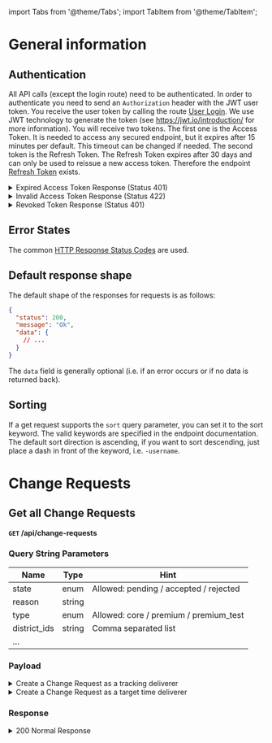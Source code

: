 import Tabs from '@theme/Tabs';
import TabItem from '@theme/TabItem';

# General information

## Authentication

All API calls (except the login route) need to be authenticated. In order to authenticate you need to send an `Authorization` header with the JWT user token. You receive the user token by calling the route [User Login](https://dev.zusie.cloud/api/docs#user-management-user-login). We use JWT technology to generate the token (see https://jwt.io/introduction/ for more information). You will receive two tokens. The first one is the Access Token. It is needed to access any secured endpoint, but it expires after 15 minutes per default. This timeout can be changed if needed. The second token is the Refresh Token. The Refresh Token expires after 30 days and can only be used to reissue a new access token. Therefore the endpoint [Refresh Token](https://dev.zusie.cloud/api/docs#user-management-token-refresh) exists.

<details>
<summary>
Expired Access Token Response (Status 401)
</summary>
  ```json
  {
    "status": 401,
    "message": "The token has expired"
  }
  ```
</details>
<details>
<summary>
Invalid Access Token Response (Status 422)
</summary>

```json
{
  "status": 422,
  "message": "Not enough parts"
}
```

</details>
<details>
<summary>
Revoked Token Response (Status 401)
</summary>

You may get this response, if the user logged out or was deleted from the web portal.

```json
{
  "status": 401,
  "message": "Token has been revoked"
}
```

</details>

## Error States

The common [HTTP Response Status Codes](https://github.com/for-GET/know-your-http-well/blob/master/status-codes.md) are used.

## Default response shape

The default shape of the responses for requests is as follows:

```json
{
  "status": 200,
  "message": "Ok",
  "data": {
    // ...
  }
}
```

The `data` field is generally optional (i.e. if an error occurs or if no data is returned back).

## Sorting

If a get request supports the `sort` query parameter, you can set it to the sort keyword. The valid keywords are specified in the endpoint documentation. The default sort direction is ascending, if you want to sort descending, just place a dash in front of the keyword, i.e. `-username`.

# Change Requests

## Get all Change Requests

**`GET` /api/change-requests**

### Query String Parameters

| Name         | Type   | Hint                                   |
| ------------ | ------ | -------------------------------------- |
| state        | enum   | Allowed: pending / accepted / rejected |
| reason       | string |                                        |
| type         | enum   | Allowed: core / premium / premium_test |
| district_ids | string | Comma separated list                   |
| …            |        |                                        |

### Payload

<details>
  <summary>Create a Change Request as a tracking deliverer</summary>

```json
{
  "district_id": "4711",
  "tour_date": "2025-04-02",
  "message": "I worked from 8 to 12, forgot to click stop"
}
```

</details>

<details>
<summary> Create a Change Request as a target time deliverer</summary>

```json
{
  "district_id": "4711",
  "tour_date": "2025-04-02",
  "reason": "Bad weather",
  "requested_time_difference": 30
}
```

</details>

### Response

<details>
<summary> 200 Normal Response</summary>

```json
{
  "status": 0,
  "message": "string",
  "data": [
    {
      "id": 1,
      "requested_district_id": "D4711",
      "requested_time_difference": -10,
      "created_by": {
        "username": "U1234",
        "firstname": "Max",
        "lastname": "Mustermann",
        "roles": ["deliverer"]
      },
      "requested_by": {
        "username": "U1234",
        "firstname": "Max",
        "lastname": "Mustermann",
        "tracking_type": "premium",
        "roles": ["deliverer"],
        "requested_at": "2021-10-13T13:23:34.245Z"
      },
      "accepted_time_difference": -12,
      "answered_by": {
        "username": "U1234",
        "firstname": "Max",
        "lastname": "Meier",
        "roles": ["deliverer_manager"],
        "answered_at": "2021-10-13T17:23:34.245Z"
      },
      "tour_id": 4711,
      "tour_date": "2021-10-13",
      "message": "I missed clicking stop",
      "reason": "forgetfulness",
      "district_id": "D4711",
      "target_time": 127,
      "tour_type": "target_time",
      "time_tracks": [
        {
          "id": 1,
          "start": "2018-01-01T05:32:46.142Z",
          "end": "2018-01-01T07:02:46.142Z",
          "type": "work",
          "task": "Delivering"
        }
      ],
      "state": "pending",
      "feedback": "It's ok for me"
    }
  ],
  "total": 103
}
```

</details>
